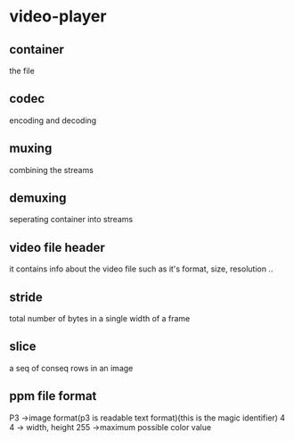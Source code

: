 # video-player
## container
the file
## codec
encoding and decoding
## muxing
combining the streams
## demuxing
seperating container into streams
## video file header
it contains info about the video file such as it's format, size, resolution ..
## stride
total number of bytes in a single width of a frame
## slice
a seq of conseq rows in an image
## ppm file format
P3 ->image format(p3 is readable text format)(this is the magic identifier)
4 4 -> width, height
255 ->maximum possible color value
